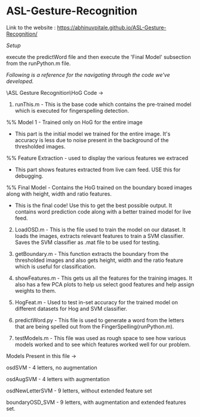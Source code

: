 
# ASL-Gesture-Recognition

Link to the website : https://abhinuvpitale.github.io/ASL-Gesture-Recognition/

*Setup*

execute the predictWord file and then execute the 'Final Model' subsection from the runPython.m file.

*Following is a reference for the navigating through the code we've developed.*


\ASL Gesture Recognition\HoG Code ->

1. runThis.m - This is the base code which contains the pre-trained model which is executed for fingerspelling detection.

%% Model 1 - Trained only on HoG for the entire image
- This part is the initial model we trained for the entire image. It's accuracy is less due to noise present in the background of the thresholded images.

%% Feature Extraction -  used to display the various features we extraced
- This part shows features extracted from live cam feed. 
USE this for debugging.

%% Final Model - Contains the HoG trained on the boundary boxed images along with height, width and ratio features.
- This is the final code! Use this to get the best possible output. It contains word prediction code along with a better trained model for live feed.

2. LoadOSD.m - This is the file used to train the model on our dataset.
It loads the images, extracts relevant features to train a SVM classifier.
Saves the SVM classifier as .mat file to be used for testing.

3. getBoundary.m - This function extracts the boundary from the thresholded images and also gets height, width and the ratio feature which is useful for classification.

4. showFeatures.m - This gets us all the features for the training images. It also has a few PCA plots to help us select good features and help assign weights to them.

5. HogFeat.m - Used to test in-set accuracy for the trained model on different datasets for Hog and SVM classifier.

6. predictWord.py - This file is used to generate a word from the letters that are being spelled out from the FingerSpelling(runPython.m). 

7. testModels.m - This file was used as rough space to see how various models worked and to see which features worked well for our problem.

Models Present in this file ->


osdSVM - 4 letters, no augmentation

osdAugSVM - 4 letters with augmentation

osdNewLetterSVM - 9 letters, without extended feature set

boundaryOSD_SVM - 9 letters, with augmentation and extended features set.